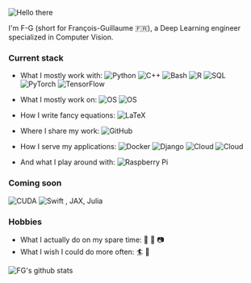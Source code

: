 ![Hello there](https://media1.tenor.com/images/6a4df9527c54d4528fb2b2ab47e7d422/tenor.gif?itemid=13774600)

I'm F-G (short for François-Guillaume :fr:), a Deep Learning engineer specialized in Computer Vision.

### Current stack
- What I mostly work with: ![Python](https://img.shields.io/badge/-Python-3776AB?style=flat-square&logo=Python&logoColor=white)
![C++](https://img.shields.io/badge/-C%2B%2B-00599C?style=flat-square&logo=C%2B%2B&logoColor=white)
![Bash](https://img.shields.io/badge/-Bash-4EAA25?style=flat-square&logo=gnu-bash&logoColor=white)
![R](https://img.shields.io/badge/-R-A8A4A3?style=flat-square&logo=R&logoColor=white)
![SQL](https://img.shields.io/badge/-SQL-4479A1?style=flat-square&logo=MySQL&logoColor=white)
![PyTorch](https://img.shields.io/badge/-PyTorch-EE4C2C?style=flat-square&logo=PyTorch&logoColor=white)
![TensorFlow](https://img.shields.io/badge/-TensorFlow-FF6F00?style=flat-square&logo=TensorFlow&logoColor=white)

- What I mostly work on: ![OS](https://img.shields.io/badge/-Linux-FCC624?style=flat-square&logo=linux&logoColor=white)
![OS](https://img.shields.io/badge/-Windows-0078D6?style=flat-square&logo=windows&logoColor=white)

- How I write fancy equations: ![LaTeX](https://img.shields.io/badge/-LaTeX-008080?style=flat-square&logo=LaTeX&logoColor=white)

- Where I share my work: ![GitHub](https://img.shields.io/badge/-GitHub-181717?style=flat-square&logo=github)

- How I serve my applications: ![Docker](https://img.shields.io/badge/Container-Docker-2496ED?style=flat-square&logo=Docker&logoColor=white) ![Django](https://img.shields.io/badge/Web-Django-092E20?style=flat-square&logo=Django&logoColor=white) 
![Cloud](https://img.shields.io/badge/Cloud-AWS-FF9900?style=flat-square&logo=amazon-aws&logoColor=white) ![Cloud](https://img.shields.io/badge/Cloud-Heroku-430098?style=flat-square&logo=heroku&logoColor=white)

- And what I play around with: ![Raspberry Pi](https://img.shields.io/badge/-Raspberry%20Pi-C51A4A?style=flat-square&logo=Raspberry-Pi)

### Coming soon
![CUDA](https://img.shields.io/badge/-CUDA-76B900?style=flat-square&logo=nvidia&logoColor=white)
![Swift](https://img.shields.io/badge/-Swift-FA7343?style=flat-square&logo=swift&logoColor=white)
, JAX, Julia


### Hobbies
- What I actually do on my spare time: :rugby_football: :musical_keyboard: :camera:
- What I wish I could do more often: :surfer: :ski:

![FG's github stats](https://github-readme-stats.vercel.app/api?username=frgfm&show_icons=true)

